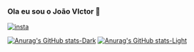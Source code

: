 ### Ola eu sou o João VIctor 👋

[![insta](https://img.shields.io/badge/Instagram-E4405F?style=for-the-badge&logo=instagram&logoColor=white)](https://www.instagram.com/jvmorais.r/)

[![Anurag's GitHub stats-Dark](https://github-readme-stats.vercel.app/api?username=anuraghazra&show_icons=true&theme=dark#gh-dark-mode-only)](https://github.com/anuraghazra/github-readme-stats#gh-dark-mode-only)
[![Anurag's GitHub stats-Light](https://github-readme-stats.vercel.app/api?username=anuraghazra&show_icons=true&theme=default#gh-light-mode-only)](https://github.com/anuraghazra/github-readme-stats#gh-light-mode-only)
